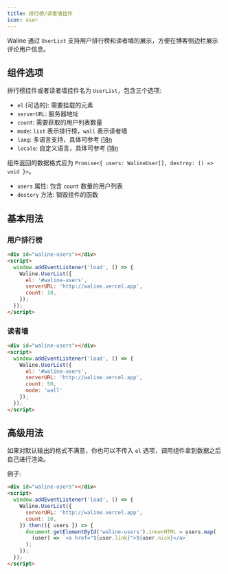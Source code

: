 ```yaml
---
title: 排行榜/读者墙挂件
icon: user
---
```


Waline 通过 `UserList` 支持用户排行榜和读者墙的展示，方便在博客侧边栏展示评论用户信息。

<!-- more -->

## 组件选项

排行榜挂件或者读者墙挂件名为 `UserList`，包含三个选项:

- `el` (可选的): 需要挂载的元素
- `serverURL`: 服务器地址
- `count`: 需要获取的用户列表数量
- `mode`: `list` 表示排行榜，`wall` 表示读者墙
- `lang`: 多语言支持，具体可参考 [i18n](../../client/i18n.md)
- `locale`: 自定义语言，具体可参考 [i18n](../../client/i18n.md)

组件返回的数据格式应为 `Promise<{ users: WalineUser[], destroy: () => void }>`。

- `users` 属性: 包含 `count` 数量的用户列表
- `destory` 方法: 销毁挂件的函数

## 基本用法

### 用户排行榜
```html
<div id="waline-users"></div>
<script>
  window.addEventListener('load', () => {
    Waline.UserList({
      el: '#waline-users',
      serverURL: 'http://waline.vercel.app',
      count: 10,
    });
  });
</script>
```

### 读者墙

```html
<div id="waline-users"></div>
<script>
  window.addEventListener('load', () => {
    Waline.UserList({
      el: '#waline-users',
      serverURL: 'http://waline.vercel.app',
      count: 50,
      mode: 'wall'
    });
  });
</script>
```

## 高级用法

如果对默认输出的格式不满意，你也可以不传入 `el` 选项，调用组件拿到数据之后自己进行渲染。

例子:

```html
<div id="waline-users"></div>
<script>
  window.addEventListener('load', () => {
    Waline.UserList({
      serverURL: 'http://waline.vercel.app',
      count: 10,
    }).then(({ users }) => {
      document.getElementById('waline-users').innerHTML = users.map(
        (user) => `<a href="${user.link}">${user.nick}</a>`
      );
    });
  });
</script>
```

